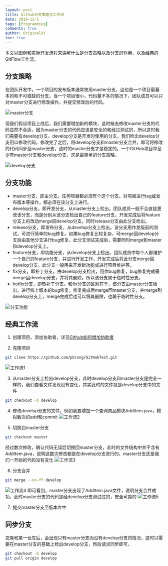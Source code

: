 ```yaml
---
layout: post
title: Github分支策略与工作流
date: 2019-12-5
tags: [Programming]
comments: true
author: OriginalXY
toc: true
---
```


本文以图例和实际开发流程来讲解什么是分支策略以及分支的作用，以及经典的GitFlow工作流。

<!-- more -->

## 分支策略

在团队开发中，一个项目的发布版本通常使用master分支，这也是一个项目最基本的和不可或缺的分支，当一个项目很小，代码量不多的情况下，团队成员可以只对master分支进行修改操作，并提交修改后的代码。 

![master分支](https://cdn.jsdelivr.net/gh/OriginalXY/originalxy.github.io/images/2019-12-5-github_workflow/master分支.png)

但我们假设项目上线后，我们需要增加新的模块，这时候去修改master分支的代码显然不合适，因为master分支的代码应该是安全的和经过测试的，所以这时我们需要有develop分支。develop分支是开发时使用的分支，我们检出develop分支用以修改代码，修改完了之后，将develop分支和master分支合并，即可将修改的代码同步至master分支，这时的master分支才是稳定的。一个GitHub项目中至少有master分支和develop分支，这是最简单的分支策略。

![develop分支](https://cdn.jsdelivr.net/gh/OriginalXY/originalxy.github.io/images/2019-12-5-github_workflow/develop分支.png)

## 分支功能

* master分支，即主分支。任何项目都必须有个这个分支。对项目进行tag或发布版本等操作，都必须在该分支上进行。
* develop分支，即开发分支，从master分支上检出。团队成员一般不会直接更改该分支，而是分别从该分支检出自己的feature分支，开发完成后将feature分支上的改动merge回develop分支。同时release分支由此分支检出。
* release分支，即发布分支，从develop分支上检出。该分支用作发版前的测试，可进行简单的bug修复。如果bug修复比较复杂，可merge回develop分支后由其他分支进行bug修复。此分支测试完成后，需要同时merge到master和develop分支上。
* feature分支，即功能分支，从develop分支上检出。团队成员中每个人都维护一个自己的feature分支，并进行开发工作，开发完成后将此分支merge回develop分支。此分支一般用来开发新功能或进行项目维护等。
* fix分支，即补丁分支，由develop分支检出，用作bug修复，bug修复完成需merge回develop分支，并将其删除。所以该分支属于临时性分支。
* hotfix分支，即热补丁分支。和fix分支的区别在于，该分支由master分支检出，进行线上版本的bug修复，修复完成后merge回master分支，并merge到develop分支上，merge完成后也可以将其删除，也属于临时性分支。

![分支功能](https://cdn.jsdelivr.net/gh/OriginalXY/originalxy.github.io/images/2019-12-5-github_workflow/分支功能.png)

## 经典工作流

1. 创建项目，添加协助者，详见[Github如何增加协助者](https://jingyan.baidu.com/article/948f5924f43f47d80ff5f9f9.html)

2. 克隆项目
```bash
git clone https://github.com/pbrong/GitHubTest.git
```
![工作流1](https://cdn.jsdelivr.net/gh/OriginalXY/originalxy.github.io/images/2019-12-5-github_workflow/工作流1.png)

3. 从master分支上检出develop分支，此时develop分支和master分支是完全一样的，我们查看文件发现没有变化，其实此时的文件就是develop分支中的文件
```bash
git checkout -b develop
```

4. 修改develop分支的文件，例如我要增加一个查询商品模块AddItem.java，模拟数次的add和commit
![工作流2](https://cdn.jsdelivr.net/gh/OriginalXY/originalxy.github.io/images/2019-12-5-github_workflow/工作流2.png)

5. 切换到master分支
```bash
git checkout master
```
经过数次修改，确认代码无误后切换回master分支，此时的文件结构中并不含有AddItem.java，说明这数次修改都是在develop分支进行的，master分支还是我们一开始的代码没有变化
![工作流3](https://cdn.jsdelivr.net/gh/OriginalXY/originalxy.github.io/images/2019-12-5-github_workflow/工作流3.png)

6. 分支合并
```bash
git merge --no-ff develop
```
![工作流4](https://cdn.jsdelivr.net/gh/OriginalXY/originalxy.github.io/images/2019-12-5-github_workflow/工作流4.png)
即可看到，master分支出现了AddItem.java文件，说明分支合并成功，此时master分支的代码是经develop分支测试过的，安全可靠的
![工作流5](https://cdn.jsdelivr.net/gh/OriginalXY/originalxy.github.io/images/2019-12-5-github_workflow/工作流5.png)

7. 提交master分支至版本库中

## 同步分支
克隆和某一仓库后，会出现只有master分支而没有develop分支的情况，这时只需要在master分支的基础上检出develop分支，然后请求同步即可。
```bash
git checkout -b develop
git pull origin develop
```
